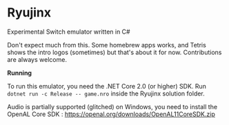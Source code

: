 # Ryujinx
Experimental Switch emulator written in C#

Don't expect much from this. Some homebrew apps works, and Tetris shows the intro logos (sometimes) but that's about it for now.
Contributions are always welcome.

**Running**

To run this emulator, you need the .NET Core 2.0 (or higher) SDK.
Run `dotnet run -c Release -- game.nro` inside the Ryujinx solution folder.

Audio is partially supported (glitched) on Windows, you need to install the OpenAL Core SDK :
https://openal.org/downloads/OpenAL11CoreSDK.zip
